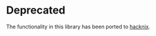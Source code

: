 # Deprecated

The functionality in this library has been ported to
[hacknix](https://github.com/hackworthltd/hacknix).
